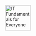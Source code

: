 <!--START_SECTION:badges-->
<a href="https://www.credly.com/badges/d3aadbf1-d1b0-4327-905b-bc00d4ba327f" title="IT Fundamentals for Everyone"> 
    <img src="https://images.credly.com/size/110x110/images/fc6524f8-3059-4bad-9c9a-cd0aece8fdc7/image.png" alt="IT Fundamentals for Everyone" width="80" height="80">
</a>
<!--END_SECTION:badges-->
